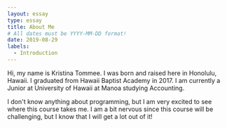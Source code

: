 ```yaml
---
layout: essay
type: essay
title: About Me
# All dates must be YYYY-MM-DD format!
date: 2019-08-29
labels:
  - Introduction
---
```



Hi, my name is Kristina Tommee.  I was born and raised here in Honolulu, Hawaii. I graduated from Hawaii Baptist Academy in 2017. I am currently a Junior at University of Hawaii at Manoa studying Accounting.


I don't know anything about programming, but I am very excited to see where this course takes me. I am a bit nervous since this course will be challenging, but I know that I will get a lot out of it!



